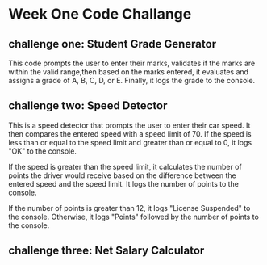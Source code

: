 # Week One Code Challange
## challenge one: Student Grade Generator

 This code prompts the user to enter their marks, validates if the marks are within the valid range,then based on the marks entered, it evaluates and assigns a grade of A, B, C, D, or E. Finally, it logs the grade to the console.

## challenge two: Speed Detector

This is a speed detector that prompts the user to enter their car speed.
It then compares the entered speed with a speed limit of 70. If the speed is less than or equal to the speed limit and greater than or equal to 0, it logs "OK" to the console.

If the speed is greater than the speed limit, it calculates the number of points the driver would receive based on the difference between the entered speed and the speed limit. It logs the number of points to the console.

If the number of points is greater than 12, it logs "License Suspended" to the console. Otherwise, it logs "Points" followed by the number of points to the console.

## challenge three: Net Salary Calculator

